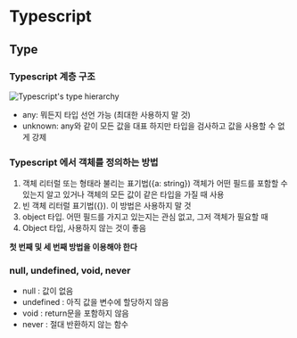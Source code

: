 # Typescript

## Type

### Typescript 계층 구조

![Typescript's type hierarchy](https://www.oreilly.com/library/view/programming-typescript/9781492037644/assets/prts_0301.png)

- any: 뭐든지 타입 선언 가능 (최대한 사용하지 말 것)
- unknown: any와 같이 모든 값을 대표 하지만 타입을 검사하고 값을 사용할 수 없게 강제

### Typescript 에서 객체를 정의하는 방법

1. 객체 리터럴 또는 형태라 불리는 표기법({a: string})
객체가 어떤 필드를 포함할 수 있는지 알고 있거나 객체의 모든 값이 같은 타입을 가질 때 사용
2. 빈 객체 리터럴 표기법({}). 이 방법은 사용하지 말 것
3. object 타입. 어떤 필드를 가지고 있는지는 관심 없고, 그저 객체가 필요할 때
4. Object 타입, 사용하지 않는 것이 좋음

**첫 번째 및 세 번째 방법을 이용해야 한다**

### null, undefined, void, never

- null : 값이 없음
- undefined : 아직 값을 변수에 할당하지 않음
- void : return문을 포함하지 않음
- never : 절대 반환하지 않는 함수